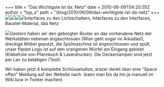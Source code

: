 +++
title = "Das Wichtigste ist da: Netz"
date = 2010-06-09T04:20:35Z
author = "typ_o"
path = "/blog/2010/06/09/das-wichtigste-ist-da-netz"
+++
[![](/media/schalter.serendipityThumb.jpg)](/media/schalter.jpg)[![](/media/net_io.serendipityThumb.jpg)](/media/net_io.jpg)[![](/media/material.serendipityThumb.jpg)](/media/material.jpg)[![](/media/lan.serendipityThumb.jpg)](/media/lan.jpg)Interfaces
zu den Lichtschaltern, Interfaces zu den Interfaces, Baustel-Material,
das Netz

[![](/media/schild.serendipityThumb.jpg)](/media/schild.jpg)Gestern
haben wir den geborgten Router an das vorhandene Netz der Werkstätten
nebenan angeschlossen (Wlan geht sogar im Arkadas\!), dreckige Möbel
geputzt, die Spülmaschine ist angeschlossen und spült, unser flipdot
Logo ist auf den orangenen Würfel am Eingang geklebt (Klebefolie von
Pfannkuch & Laserdrucker). Die Deckenlampen sind jetzt per Lan zu
betätigen (Test).

Wir haben jetzt 4 komplette Schlüsselsätze, arazer denkt über eine
"Space offen" Meldung auf der Website nach. (kann man bis da hin ja
manuell im Wiki bzw in Twitter machen)
